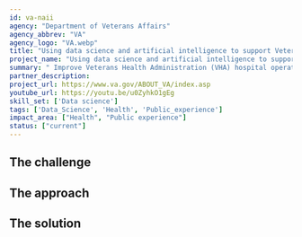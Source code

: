 ```yaml
---
id: va-naii
agency: "Department of Veterans Affairs"
agency_abbrev: "VA"
agency_logo: "VA.webp"
title: "Using data science and artificial intelligence to support Veterans' healthcare"
project_name: "Using data science and artificial intelligence to support Veterans' healthcare"
summary: " Improve Veterans Health Administration (VHA) hospital operations, efficiency, clinical flow, quality & safety, patient care, health outcomes, and Veterans' experiences using data science and artificial intelligence at the Department of Veterans Affairs."
partner_description: 
project_url: https://www.va.gov/ABOUT_VA/index.asp
youtube_url: https://youtu.be/u0ZyhkO1gEg
skill_set: ['Data science']
tags: ['Data_Science', 'Health', 'Public_experience']
impact_area: ["Health", "Public experience"]
status: ["current"]
---
```


## The challenge

## The approach

## The solution 
